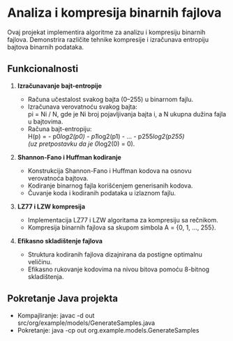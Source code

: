 # Analiza i kompresija binarnih fajlova

Ovaj projekat implementira algoritme za analizu i kompresiju binarnih fajlova. Demonstrira različite tehnike kompresije i izračunava entropiju bajtova binarnih podataka.

## Funkcionalnosti

1. **Izračunavanje bajt-entropije**
   - Računa učestalost svakog bajta (0–255) u binarnom fajlu.
   - Izračunava verovatnoću svakog bajta:  
     pi = Ni / N, gde je Ni broj pojavljivanja bajta i, a N ukupna dužina fajla u bajtovima.
   - Računa bajt-entropiju:  
     H(p) = - p0*log2(p0) - p1*log2(p1) - ... - p255*log2(p255)  
     (uz pretpostavku da je 0*log2(0) = 0).

2. **Shannon-Fano i Huffman kodiranje**
   - Konstrukcija Shannon-Fano i Huffman kodova na osnovu verovatnoća bajtova.
   - Kodiranje binarnog fajla korišćenjem generisanih kodova.
   - Čuvanje koda i kodiranih podataka u izlaznom fajlu.

3. **LZ77 i LZW kompresija**
   - Implementacija LZ77 i LZW algoritama za kompresiju sa rečnikom.
   - Kompresija binarnih fajlova sa skupom simbola A = {0, 1, ..., 255}.

4. **Efikasno skladištenje fajlova**
   - Struktura kodiranih fajlova dizajnirana da postigne optimalnu veličinu.
   - Efikasno rukovanje kodovima na nivou bitova pomoću 8-bitnog skladištenja.

## Pokretanje Java projekta
   - Kompajliranje: javac -d out src/org/example/models/GenerateSamples.java
   - Pokretanje: java -cp out org.example.models.GenerateSamples
